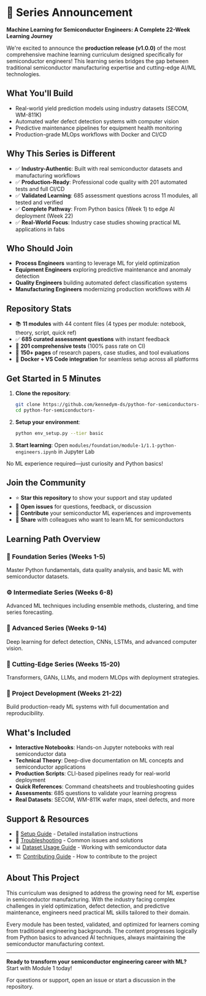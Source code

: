 # 🎉 Series Announcement

**Machine Learning for Semiconductor Engineers: A Complete 22-Week Learning Journey**

We're excited to announce the **production release (v1.0.0)** of the most comprehensive machine learning curriculum designed specifically for semiconductor engineers! This learning series bridges the gap between traditional semiconductor manufacturing expertise and cutting-edge AI/ML technologies.

## What You'll Build

- Real-world yield prediction models using industry datasets (SECOM, WM-811K)
- Automated wafer defect detection systems with computer vision
- Predictive maintenance pipelines for equipment health monitoring
- Production-grade MLOps workflows with Docker and CI/CD

## Why This Series is Different

- ✅ **Industry-Authentic**: Built with real semiconductor datasets and manufacturing workflows
- ✅ **Production-Ready**: Professional code quality with 201 automated tests and full CI/CD
- ✅ **Validated Learning**: 685 assessment questions across 11 modules, all tested and verified
- ✅ **Complete Pathway**: From Python basics (Week 1) to edge AI deployment (Week 22)
- ✅ **Real-World Focus**: Industry case studies showing practical ML applications in fabs

## Who Should Join

- **Process Engineers** wanting to leverage ML for yield optimization
- **Equipment Engineers** exploring predictive maintenance and anomaly detection
- **Quality Engineers** building automated defect classification systems
- **Manufacturing Engineers** modernizing production workflows with AI

## Repository Stats

- 📚 **11 modules** with 44 content files (4 types per module: notebook, theory, script, quick ref)
- ✅ **685 curated assessment questions** with instant feedback
- 🧪 **201 comprehensive tests** (100% pass rate on CI)
- 📖 **150+ pages** of research papers, case studies, and tool evaluations
- 🐳 **Docker + VS Code integration** for seamless setup across all platforms

## Get Started in 5 Minutes

1. **Clone the repository**:
   ```bash
   git clone https://github.com/kennedym-ds/python-for-semiconductors-.git
   cd python-for-semiconductors-
   ```

2. **Setup your environment**:
   ```bash
   python env_setup.py --tier basic
   ```

3. **Start learning**:
   Open `modules/foundation/module-1/1.1-python-engineers.ipynb` in Jupyter Lab

No ML experience required—just curiosity and Python basics!

## Join the Community

- ⭐ **Star this repository** to show your support and stay updated
- 💬 **Open issues** for questions, feedback, or discussion
- 🤝 **Contribute** your semiconductor ML experiences and improvements
- 📢 **Share** with colleagues who want to learn ML for semiconductors

## Learning Path Overview

### 🔧 Foundation Series (Weeks 1-5)
Master Python fundamentals, data quality analysis, and basic ML with semiconductor datasets.

### ⚙️ Intermediate Series (Weeks 6-8)
Advanced ML techniques including ensemble methods, clustering, and time series forecasting.

### 🧠 Advanced Series (Weeks 9-14)
Deep learning for defect detection, CNNs, LSTMs, and advanced computer vision.

### 🚀 Cutting-Edge Series (Weeks 15-20)
Transformers, GANs, LLMs, and modern MLOps with deployment strategies.

### 🎯 Project Development (Weeks 21-22)
Build production-ready ML systems with full documentation and reproducibility.

## What's Included

- **Interactive Notebooks**: Hands-on Jupyter notebooks with real semiconductor data
- **Technical Theory**: Deep-dive documentation on ML concepts and semiconductor applications
- **Production Scripts**: CLI-based pipelines ready for real-world deployment
- **Quick References**: Command cheatsheets and troubleshooting guides
- **Assessments**: 685 questions to validate your learning progress
- **Real Datasets**: SECOM, WM-811K wafer maps, steel defects, and more

## Support & Resources

- 📖 [Setup Guide](setup-guide.md) - Detailed installation instructions
- 🔧 [Troubleshooting](TROUBLESHOOTING.md) - Common issues and solutions
- 📊 [Dataset Usage Guide](../datasets/DATASET_USAGE_GUIDE.md) - Working with semiconductor data
- 🏗️ [Contributing Guide](CONTRIBUTING.md) - How to contribute to the project

## About This Project

This curriculum was designed to address the growing need for ML expertise in semiconductor manufacturing. With the industry facing complex challenges in yield optimization, defect detection, and predictive maintenance, engineers need practical ML skills tailored to their domain.

Every module has been tested, validated, and optimized for learners coming from traditional engineering backgrounds. The content progresses logically from Python basics to advanced AI techniques, always maintaining the semiconductor manufacturing context.

---

**Ready to transform your semiconductor engineering career with ML?** Start with Module 1 today!

For questions or support, open an issue or start a discussion in the repository.
